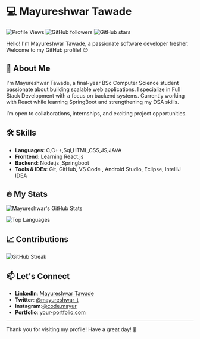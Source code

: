 # 💻 Mayureshwar Tawade

![Profile Views](https://komarev.com/ghpvc/?username=mayureshwartawade&color=blueviolet)
![GitHub followers](https://img.shields.io/github/followers/mayureshwartawade?label=Follow&style=social)
![GitHub stars](https://img.shields.io/github/stars/mayureshwartawade?affiliations=OWNER%2CCOLLABORATOR&style=social)

Hello! I'm Mayureshwar Tawade, a passionate software developer fresher. Welcome to my GitHub profile! 😊

## 🚀 About Me

I'm Mayureshwar Tawade, a final-year BSc Computer Science student passionate about building scalable web applications. I specialize in Full Stack Development with a focus on backend systems. Currently working with React while learning SpringBoot and strengthening my DSA skills.

I’m open to collaborations, internships, and exciting project opportunities.

## 🛠️ Skills

- **Languages**: C,C++,Sql,HTML,CSS,JS,JAVA
- **Frontend**: Learning React.js
- **Backend**: Node.js ,Springboot
- **Tools & IDEs**: Git, GitHub, VS Code , Android Studio, Eclipse, IntelliJ IDEA

## 🔥 My Stats

![Mayureshwar's GitHub Stats](https://github-readme-stats.vercel.app/api?username=mayureshwartawade&show_icons=true&theme=radical)

![Top Languages](https://github-readme-stats.vercel.app/api/top-langs/?username=mayureshwartawade&layout=compact&theme=radical)

## 📈 Contributions

![GitHub Streak](https://github-readme-streak-stats.herokuapp.com/?user=mayureshwartawade&theme=radical)

## 📫 Let's Connect

- **LinkedIn**: [Mayureshwar Tawade](https://www.linkedin.com/in/mayureshwartawade)
- **Twitter**: [@mayureshwar_t](https://twitter.com/mayureshwar_t)
- **Instagram**:[@code.mayur](https://instagram.com/code.mayur)
- **Portfolio**: [your-portfolio.com](https://your-portfolio.com)

---

Thank you for visiting my profile! Have a great day! 🌟
